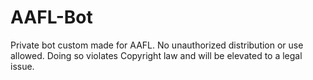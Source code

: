 # AAFL-Bot

Private bot custom made for AAFL. No unauthorized distribution or use allowed. Doing so violates Copyright law and will be elevated to a legal issue.
